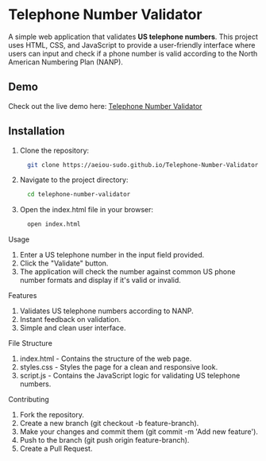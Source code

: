 # Telephone Number Validator

A simple web application that validates **US telephone numbers**. This project uses HTML, CSS, and JavaScript to provide a user-friendly interface where users can input and check if a phone number is valid according to the North American Numbering Plan (NANP).

## Demo

Check out the live demo here: [Telephone Number Validator](https://aeiou-sudo.github.io/Telephone-Number-Validator)

## Installation

1. Clone the repository:
    ```bash
      git clone https://aeiou-sudo.github.io/Telephone-Number-Validator
   
3. Navigate to the project directory:
    ```bash
      cd telephone-number-validator

5. Open the index.html file in your browser:
    ```bash
      open index.html

Usage

1. Enter a US telephone number in the input field provided.
2. Click the "Validate" button.
3. The application will check the number against common US phone number formats and display if it's valid or invalid.
   
Features

1. Validates US telephone numbers according to NANP.
2. Instant feedback on validation.
3. Simple and clean user interface.

File Structure

1. index.html - Contains the structure of the web page.
2. styles.css - Styles the page for a clean and responsive look.
3. script.js - Contains the JavaScript logic for validating US telephone numbers.

Contributing

1. Fork the repository.
2. Create a new branch (git checkout -b feature-branch).
3. Make your changes and commit them (git commit -m 'Add new feature').
4. Push to the branch (git push origin feature-branch).
5. Create a Pull Request.
